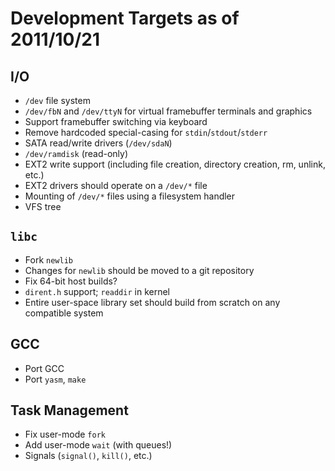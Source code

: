 # Development Targets as of 2011/10/21


## I/O
* `/dev` file system
* `/dev/fbN` and `/dev/ttyN` for virtual framebuffer terminals and graphics
* Support framebuffer switching via keyboard
* Remove hardcoded special-casing for `stdin`/`stdout`/`stderr`
* SATA read/write drivers (`/dev/sdaN`)
* `/dev/ramdisk` (read-only)
* EXT2 write support (including file creation, directory creation, rm, unlink, etc.)
* EXT2 drivers should operate on a `/dev/*` file
* Mounting of `/dev/*` files using a filesystem handler
* VFS tree

## `libc`
* Fork `newlib`
* Changes for `newlib` should be moved to a git repository
* Fix 64-bit host builds?
* `dirent.h` support; `readdir` in kernel
* Entire user-space library set should build from scratch on any compatible system

## GCC
* Port GCC
* Port `yasm`, `make`

## Task Management
* Fix user-mode `fork`
* Add user-mode `wait` (with queues!)
* Signals (`signal()`, `kill()`, etc.)

